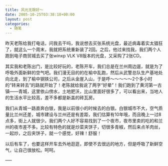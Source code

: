 ```yaml
---
title: 风光无限好～
date: 2005-10-25T03:38:18+00:00
layout: post
categories:
  - 随笔
---
```

昨天老陈给我打电话，问我去干吗，我说想去买张系统光盘，最近病毒着实太猖狂了，就这么一个周末，我就把系统重新装了2回。之后，他过来找我，我们两个人跑到电子商贸城去买了张winxp VLK V8版本的光盘，又采购了2张CD。

其实我和老陈出门，是比较好玩的，老陈开车，我们总是在兰州周边遛，就是为了呼吸外面新鲜的空气吧。我们漫无目的的在榆中乱跑，然后从武警总队生产基地处向北走，到了榆中钢铁公司，之后从金崖入山，于是呼～～～～～2个多小时的“转来转去”的路就开始了！老陈就给我说了两字“好晕”！我们跑到了黄河第一古镇——青城，这里依山傍水，土地肥沃，比山里面好很多了，可以看出来，当地人的生活水平比较高，差不多都是新盖的砖瓦房。

我们从青城一路直奔白银，我是以前很小的时候去的白银。白银城市不大，空气质量比兰州还差，城市建设与兰州还是有差距，我们估算有10年哦，而且晚上一过8点多，街上人就很少。我们两个人好不容易找到了一个夜市，夜市里卖的吃的和兰州的夜市差不多。比较有特色的就是炒菜夹饼子，切很多青椒，然后来点羊肉丝，一起炒，之后夹饼子，就一个感觉，好辣！舒服！

以后有车了，也要这样开车去外地逛逛，即使不去很远的地方，但是呼吸了新鲜空气，让自己很放松。呵呵。

—–